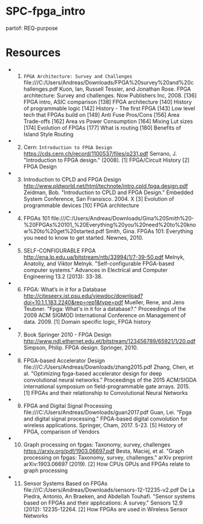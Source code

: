 # SPC-fpga_intro
partof: REQ-purpose
###

# Resources

* 1) `FPGA Architecture: Survey and Challenges` file:///C:/Users/Andreas/Downloads/FPGA%20survey%20and%20challenges.pdf
    Kuon, Ian, Russell Tessier, and Jonathan Rose. FPGA architecture: Survey and challenges. Now Publishers Inc, 2008.
    [136] FPGA intro, ASIC comparison
    [138] FPGA architecture
    [140] History of programmable logic
    [142] History - The first FPGA
    [143] Low level tech that FPGAs build on
    [149] Anti Fuse Pros/Cons
    [156] Area Trade-offs
    [162] Area vs Power Consumption
    [164] Mixing Lut sizes
    [174] Evolution of FPGAs
    [177] What is routing
    [180] Benefits of Island Style Routing
* 2) Cern: `Introduction to FPGA Design` https://cds.cern.ch/record/1100537/files/p231.pdf
    Serrano, J. "Introduction to FPGA design." (2008).
    [1] FPGA/Circuit History
    [2] FPGA Design
* 3) Introduction to CPLD and FPGA Design http://www.pldworld.net/html/technote/intro.cpld.fpga.design.pdf
    Zeidman, Bob. "Introduction to CPLD and FPGA Design." Embedded System Conference, San Fransisco. 2004.
    X [3] Evolution of programmable devices
    [10] FPGA architecture
* 4) FPGAs 101 file:///C:/Users/Andreas/Downloads/Gina%20Smith%20-%20FPGAs%20101_%20Everything%20you%20need%20to%20know%20to%20get%20started.pdf
    Smith, Gina. FPGAs 101: Everything you need to know to get started. Newnes, 2010.
* 5) SELF-CONFIGURABLE FPGA http://ena.lp.edu.ua/bitstream/ntb/33994/1/7-39-50.pdf
    Melnyk, Anatoliy, and Viktor Melnyk. "Self-configurable FPGA-based computer systems." Advances in Electrical and Computer Engineering 13.2 (2013): 33-38.
* 6) FPGA: What’s in it for a Database http://citeseerx.ist.psu.edu/viewdoc/download?doi=10.1.1.183.2240&rep=rep1&type=pdf
    Mueller, Rene, and Jens Teubner. "Fpga: What's in it for a database?." Proceedings of the 2009 ACM SIGMOD International Conference on Management of data. 2009.
    [1] Domain specific logic, FPGA history
* 7) Book Springer 2010 - FPGA Design http://www.ndl.ethernet.edu.et/bitstream/123456789/65921/1/20.pdf
    Simpson, Philip. FPGA design. Springer, 2010.
* 8) FPGA-based Accelerator Design file:///C:/Users/Andreas/Downloads/zhang2015.pdf
    Zhang, Chen, et al. "Optimizing fpga-based accelerator design for deep convolutional neural networks." Proceedings of the 2015 ACM/SIGDA international symposium on field-programmable gate arrays. 2015.
    [1] FPGAs and their relationship to Convolutional Neural Networks
* 9) FPGA and Digital Signal Processing file:///C:/Users/Andreas/Downloads/guan2017.pdf
    Guan, Lei. "Fpga and digital signal processing." FPGA-based digital convolution for wireless applications. Springer, Cham, 2017. 5-23.
    [5] History of FPGA, comparison of Vendors
* 10) Graph processing on fpgas: Taxonomy, survey, challenges https://arxiv.org/pdf/1903.06697.pdf
    Besta, Maciej, et al. "Graph processing on fpgas: Taxonomy, survey, challenges." arXiv preprint arXiv:1903.06697 (2019).
    [2] How CPUs GPUs and FPGAs relate to graph processing
* 11) Sensor Systems Based on FPGAs file:///C:/Users/Andreas/Downloads/sensors-12-12235-v2.pdf
    De La Piedra, Antonio, An Braeken, and Abdellah Touhafi. "Sensor systems based on FPGAs and their applications: A survey." Sensors 12.9 (2012): 12235-12264.
    [2] How FPGAs are used in Wireless Sensor Networks
